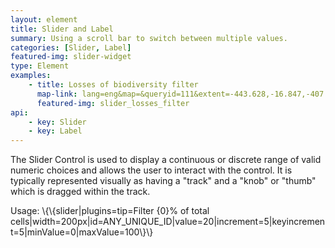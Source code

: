 ```yaml
---
layout: element
title: Slider and Label
summary: Using a scroll bar to switch between multiple values.
categories: [Slider, Label]
featured-img: slider-widget
type: Element
examples:
    - title: Losses of biodiversity filter
      map-link: lang=eng&map=&queryid=111&extent=-443.628,-16.847,-407.373,3.294&tools=helpintro,layerchooser,zoomextent,customzoom,getfeature,hovershowlegend&options=scale,startopened,hidestylechooser,enablequeries&visiblelayers=custom
      featured-img: slider_losses_filter
api: 
    - key: Slider
    - key: Label
---
```

The Slider Control is used to display a continuous or discrete range of valid numeric choices and allows the user to interact with the control. It is typically represented visually as having a "track" and a "knob" or "thumb" which is dragged within the track.

Usage: \\\{\\\{slider\|plugins=tip=Filter {0}% of total cells\|width=200px\|id=ANY_UNIQUE_ID\|value=20\|increment=5\|keyincrement=5\|minValue=0\|maxValue=100\\\}\\\}
